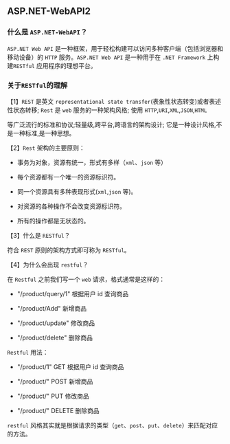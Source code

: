 ## ASP.NET-WebAPI2

### 什么是 `ASP.NET-WebAPI`？

`ASP.NET Web API` 是一种框架，用于轻松构建可以访问多种客户端（包括浏览器和移动设备）的 `HTTP` 服务。`ASP.NET Web API` 是一种用于在 `.NET Framework` 上构建`RESTful` 应用程序的理想平台。

### 关于`RESTful`的理解

【1】`REST` 是英文 `representational state transfer`(表象性状态转变)或者表述性状态转移; `Rest` 是 `web` 服务的一种架构风格; 使用 `HTTP`,`URI`,`XML`,`JSON`,`HTML`

等广泛流行的标准和协议;轻量级,跨平台,跨语言的架构设计; 它是一种设计风格,不是一种标准,是一种思想。

【2】`Rest` 架构的主要原则：

- 事务为对象，资源有统一，形式有多样（`xml`、`json` 等）

- 每个资源都有一个唯一的资源标识符。

- 同一个资源具有多种表现形式(`xml`,`json` 等)。

- 对资源的各种操作不会改变资源标识符。

- 所有的操作都是无状态的。

【3】什么是 `RESTful`？

符合 `REST` 原则的架构方式即可称为 `RESTful`。

【4】为什么会出现 `restful`？

在 `Restful` 之前我们写一个 `web` 请求，格式通常是这样的：

- "/product/query/1" 根据用户 id 查询商品

- "/product/Add" 新增商品

- "/product/update" 修改商品

- "/product/delete" 删除商品

`Restful` 用法：

- "/product/1" GET 根据用户 id 查询商品

- "/product/" POST 新增商品

- "/product/" PUT 修改商品

- "/product/" DELETE 删除商品

`restful` 风格其实就是根据请求的类型（`get`、`post`、`put`、`delete`）来匹配对应的方法。
